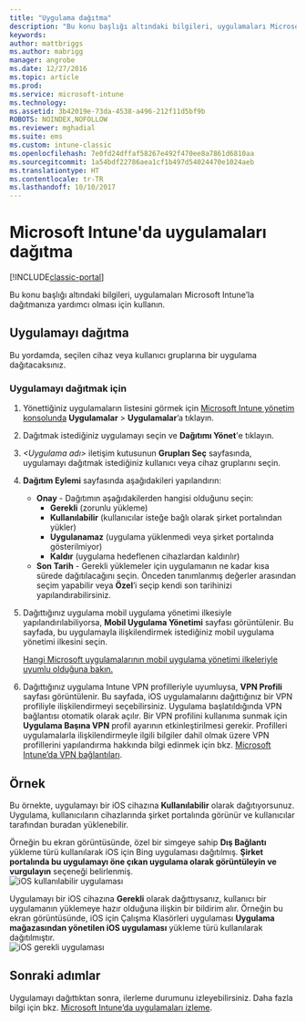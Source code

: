 ```yaml
---
title: "Uygulama dağıtma"
description: "Bu konu başlığı altındaki bilgileri, uygulamaları Microsoft Intune’la dağıtmanıza yardımcı olması için kullanın."
keywords: 
author: mattbriggs
ms.author: mabrigg
manager: angrobe
ms.date: 12/27/2016
ms.topic: article
ms.prod: 
ms.service: microsoft-intune
ms.technology: 
ms.assetid: 3b42019e-73da-4538-a496-212f11d5bf9b
ROBOTS: NOINDEX,NOFOLLOW
ms.reviewer: mghadial
ms.suite: ems
ms.custom: intune-classic
ms.openlocfilehash: 7e0fd24dffaf58267e492f470ee8a7861d6810aa
ms.sourcegitcommit: 1a54bdf22786aea1cf1b497d54024470e1024aeb
ms.translationtype: HT
ms.contentlocale: tr-TR
ms.lasthandoff: 10/10/2017
---
```

# <a name="deploy-apps-in-microsoft-intune"></a>Microsoft Intune'da uygulamaları dağıtma

[!INCLUDE[classic-portal](../includes/classic-portal.md)]

Bu konu başlığı altındaki bilgileri, uygulamaları Microsoft Intune’la dağıtmanıza yardımcı olması için kullanın.


## <a name="deploy-an-app"></a>Uygulamayı dağıtma
Bu yordamda, seçilen cihaz veya kullanıcı gruplarına bir uygulama dağıtacaksınız.

### <a name="to-deploy-an-app"></a>Uygulamayı dağıtmak için

1. Yönettiğiniz uygulamaların listesini görmek için [Microsoft Intune yönetim konsolunda](https://manage.microsoft.com) **Uygulamalar** &gt; **Uygulamalar**’a tıklayın.

2.  Dağıtmak istediğiniz uygulamayı seçin ve **Dağıtımı Yönet**'e tıklayın.

3.  *&lt;Uygulama adı&gt;* iletişim kutusunun **Grupları Seç** sayfasında, uygulamayı dağıtmak istediğiniz kullanıcı veya cihaz gruplarını seçin.

4.  **Dağıtım Eylemi** sayfasında aşağıdakileri yapılandırın:

    - **Onay** - Dağıtımın aşağıdakilerden hangisi olduğunu seçin:
        - **Gerekli** (zorunlu yükleme)
        - **Kullanılabilir** (kullanıcılar isteğe bağlı olarak şirket portalından yükler)
        - **Uygulanamaz** (uygulama yüklenmedi veya şirket portalında gösterilmiyor)
        - **Kaldır** (uygulama hedeflenen cihazlardan kaldırılır)
    - **Son Tarih** - Gerekli yüklemeler için uygulamanın ne kadar kısa sürede dağıtılacağını seçin. Önceden tanımlanmış değerler arasından seçim yapabilir veya **Özel**’i seçip kendi son tarihinizi yapılandırabilirsiniz.

5. Dağıttığınız uygulama mobil uygulama yönetimi ilkesiyle yapılandırılabiliyorsa, **Mobil Uygulama Yönetimi** sayfası görüntülenir. Bu sayfada, bu uygulamayla ilişkilendirmek istediğiniz mobil uygulama yönetimi ilkesini seçin.

    [Hangi Microsoft uygulamalarının mobil uygulama yönetimi ilkeleriyle uyumlu olduğuna bakın.](https://www.microsoft.com/server-cloud/products/microsoft-intune/partners.aspx)

6. Dağıttığınız uygulama Intune VPN profilleriyle uyumluysa, **VPN Profili** sayfası görüntülenir. Bu sayfada, iOS uygulamalarını dağıttığınız bir VPN profiliyle ilişkilendirmeyi seçebilirsiniz. Uygulama başlatıldığında VPN bağlantısı otomatik olarak açılır. Bir VPN profilini kullanıma sunmak için **Uygulama Başına VPN** profil ayarının etkinleştirilmesi gerekir.
 Profilleri uygulamalarla ilişkilendirmeyle ilgili bilgiler dahil olmak üzere VPN profillerini yapılandırma hakkında bilgi edinmek için bkz. [Microsoft Intune’da VPN bağlantıları](vpn-connections-in-microsoft-intune.md).

<!---
>[!TIP]
>If an end user previously installed an iOS app and you now deploy it with a deployment action of **Available**, Intune will automatically begin to manage that app with no further action required by you, or the end-user.
--->

## <a name="example"></a>Örnek

Bu örnekte, uygulamayı bir iOS cihazına **Kullanılabilir** olarak dağıtıyorsunuz.
Uygulama, kullanıcıların cihazlarında şirket portalında görünür ve kullanıcılar tarafından buradan yüklenebilir.

Örneğin bu ekran görüntüsünde, özel bir simgeye sahip **Dış Bağlantı** yükleme türü kullanılarak iOS için Bing uygulaması dağıtılmış. **Şirket portalında bu uygulamayı öne çıkan uygulama olarak görüntüleyin ve vurgulayın** seçeneği belirlenmiş.  
![iOS kullanılabilir uygulaması](./media/available-install-on-iOS.png)

Uygulamayı bir iOS cihazına **Gerekli** olarak dağıttıysanız, kullanıcı bir uygulamanın yüklemeye hazır olduğuna ilişkin bir bildirim alır. Örneğin bu ekran görüntüsünde, iOS için Çalışma Klasörleri uygulaması **Uygulama mağazasından yönetilen iOS uygulaması** yükleme türü kullanılarak dağıtılmıştır.  
![iOS gerekli uygulaması](./media/iOS-Required-install.PNG)

## <a name="next-steps"></a>Sonraki adımlar

Uygulamayı dağıttıktan sonra, ilerleme durumunu izleyebilirsiniz. Daha fazla bilgi için bkz. [Microsoft Intune’da uygulamaları izleme](monitor-apps-in-microsoft-intune.md).
